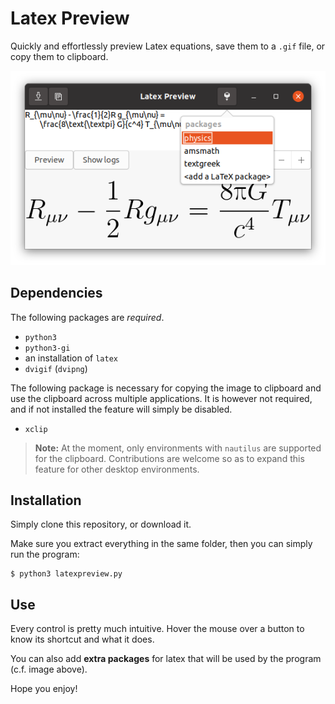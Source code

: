 # Latex Preview

Quickly and effortlessly preview Latex equations, save them to a `.gif`
file, or copy them to clipboard.

![screenshot in Ubuntu 20.04](screenshot.png)

## Dependencies

The following packages are _required_.
* `python3`
* `python3-gi`
* an installation of `latex`
* `dvigif` (`dvipng`)

The following package is necessary for copying the image to clipboard
and use the clipboard across multiple applications. It is however not
required, and if not installed the feature will simply be disabled.
* `xclip`

> __Note:__ At the moment, only environments with `nautilus` are 
> supported for the clipboard. Contributions are welcome so as to 
> expand this feature for other desktop environments.

## Installation

Simply clone this repository, or download it.

Make sure you extract everything in the same folder, then you can 
simply run the program:
```shell
$ python3 latexpreview.py
```

## Use

Every control is pretty much intuitive. Hover the mouse over a button
to know its shortcut and what it does.

You can also add __extra packages__ for latex that will be used by the
program (c.f. image above).

Hope you enjoy!
